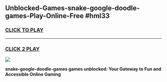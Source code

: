 
## Unblocked-Games-snake-google-doodle-games-Play-Online-Free #hml33
<h3>
<a href="https://us.freeplayer.one?title=snake-google-doodle-games&ref=10M">CLICK TO PLAY</a></h3>
<hr>

<h3>
<a href="https://us.freeplayer.one?title=snake-google-doodle-games&ref=10M">CLICK 2 PLAY</a>
  
</h3>

<a href="https://us.freeplayer.one?title=snake-google-doodle-games&ref=10M"><img src="https://clearcache.store/games.png"></a>


**snake-google-doodle-games games unblocked: Your Gateway to Fun and Accessible Online Gaming**
